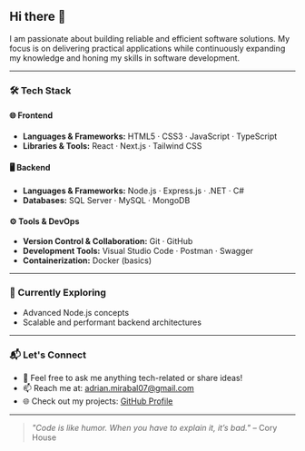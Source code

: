 ## Hi there 👋

I am passionate about building reliable and efficient software solutions. My focus is on delivering practical applications while continuously expanding my knowledge and honing my skills in software development.

---

### 🛠️ Tech Stack

#### 🌐 Frontend

- **Languages & Frameworks:** HTML5 · CSS3 · JavaScript · TypeScript
- **Libraries & Tools:** React · Next.js · Tailwind CSS

#### 🖥️ Backend

- **Languages & Frameworks:** Node.js · Express.js · .NET · C#
- **Databases:** SQL Server · MySQL · MongoDB

#### ⚙️ Tools & DevOps

- **Version Control & Collaboration:** Git · GitHub
- **Development Tools:** Visual Studio Code · Postman · Swagger
- **Containerization:** Docker (basics)

---

### 🌱 Currently Exploring

- Advanced Node.js concepts
- Scalable and performant backend architectures

---

### 📬 Let's Connect

- 💬 Feel free to ask me anything tech-related or share ideas!
- 📫 Reach me at: [adrian.mirabal07@gmail.com](mailto:adrian.mirabal07@gmail.com)
- 🌐 Check out my projects: [GitHub Profile](https://github.com/WearyMench)

---

> _"Code is like humor. When you have to explain it, it’s bad."_ – Cory House

<!--
**WearyMench/WearyMench** is a ✨ _special_ ✨ repository because its `README.md` (this file) appears on your GitHub profile.

Here are some ideas to get you started:

- 🔭 I’m currently working on ...
- 👯 I’m looking to collaborate on ...
- 🤔 I’m looking for help with ...
- 💬 Ask me about ...
- 📫 How to reach me: ...
- 😄 Pronouns: ...
- ⚡ Fun fact: ...
-->
